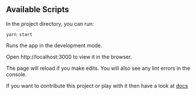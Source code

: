 ## Available Scripts

In the project directory, you can run:

```
yarn start
```

Runs the app in the development mode.

Open http://localhost:3000 to view it in the browser.

The page will reload if you make edits.
You will also see any lint errors in the console.

If you want to contribute this project or play with it then have a look at [docs](https://github.com/borgomul/exp-borgomul-client/tree/master/docs)

